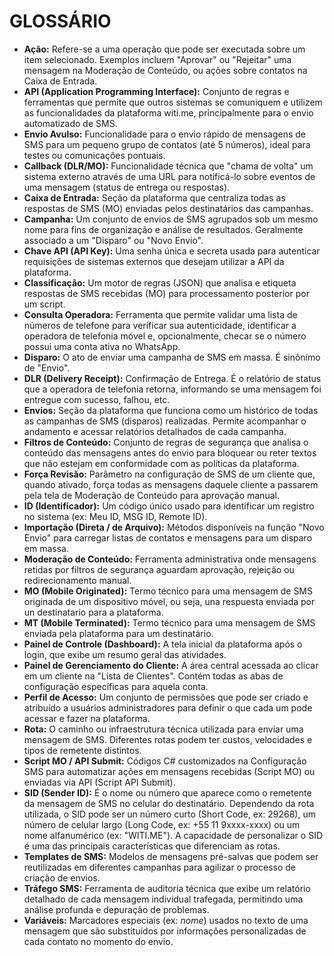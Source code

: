 # GLOSSÁRIO

* **Ação:** Refere-se a uma operação que pode ser executada sobre um item selecionado. Exemplos incluem "Aprovar" ou "Rejeitar" uma mensagem na Moderação de Conteúdo, ou ações sobre contatos na Caixa de Entrada.
* **API (Application Programming Interface):** Conjunto de regras e ferramentas que permite que outros sistemas se comuniquem e utilizem as funcionalidades da plataforma witi.me, principalmente para o envio automatizado de SMS.
* **Envio Avulso:** Funcionalidade para o envio rápido de mensagens de SMS para um pequeno grupo de contatos (até 5 números), ideal para testes ou comunicações pontuais.
* **Callback (DLR/MO):** Funcionalidade técnica que "chama de volta" um sistema externo através de uma URL para notificá-lo sobre eventos de uma mensagem (status de entrega ou respostas).
* **Caixa de Entrada:** Seção da plataforma que centraliza todas as respostas de SMS (MO) enviadas pelos destinatários das campanhas.
* **Campanha:** Um conjunto de envios de SMS agrupados sob um mesmo nome para fins de organização e análise de resultados. Geralmente associado a um "Disparo" ou "Novo Envio".
* **Chave API (API Key):** Uma senha única e secreta usada para autenticar requisições de sistemas externos que desejam utilizar a API da plataforma.
* **Classificação:** Um motor de regras (JSON) que analisa e etiqueta respostas de SMS recebidas (MO) para processamento posterior por um script.
* **Consulta Operadora:** Ferramenta que permite validar uma lista de números de telefone para verificar sua autenticidade, identificar a operadora de telefonia móvel e, opcionalmente, checar se o número possui uma conta ativa no WhatsApp.
* **Disparo:** O ato de enviar uma campanha de SMS em massa. É sinônimo de "Envio".
* **DLR (Delivery Receipt):** Confirmação de Entrega. É o relatório de status que a operadora de telefonia retorna, informando se uma mensagem foi entregue com sucesso, falhou, etc.
* **Envios:** Seção da plataforma que funciona como um histórico de todas as campanhas de SMS (disparos) realizadas. Permite acompanhar o andamento e acessar relatórios detalhados de cada campanha.
* **Filtros de Conteúdo:** Conjunto de regras de segurança que analisa o conteúdo das mensagens antes do envio para bloquear ou reter textos que não estejam em conformidade com as políticas da plataforma.
* **Força Revisão:** Parâmetro na configuração de SMS de um cliente que, quando ativado, força todas as mensagens daquele cliente a passarem pela tela de Moderação de Conteúdo para aprovação manual.
* **ID (Identificador):** Um código único usado para identificar um registro no sistema (ex: Meu ID, MSG ID, Remote ID).
* **Importação (Direta / de Arquivo):** Métodos disponíveis na função "Novo Envio" para carregar listas de contatos e mensagens para um disparo em massa.
* **Moderação de Conteúdo:** Ferramenta administrativa onde mensagens retidas por filtros de segurança aguardam aprovação, rejeição ou redirecionamento manual.
* **MO (Mobile Originated):** Termo técnico para uma mensagem de SMS originada de um dispositivo móvel, ou seja, una respuesta enviada por un destinatario para a plataforma.
* **MT (Mobile Terminated):** Termo técnico para uma mensagem de SMS enviada pela plataforma para um destinatário.
* **Painel de Controle (Dashboard):** A tela inicial da plataforma após o login, que exibe um resumo geral das atividades.
* **Painel de Gerenciamento do Cliente:** A área central acessada ao clicar em um cliente na "Lista de Clientes". Contém todas as abas de configuração específicas para aquela conta.
* **Perfil de Acesso:** Um conjunto de permissões que pode ser criado e atribuído a usuários administradores para definir o que cada um pode acessar e fazer na plataforma.
* **Rota:** O caminho ou infraestrutura técnica utilizada para enviar uma mensagem de SMS. Diferentes rotas podem ter custos, velocidades e tipos de remetente distintos.
* **Script MO / API Submit:** Códigos C# customizados na Configuração SMS para automatizar ações em mensagens recebidas (Script MO) ou enviadas via API (Script API Submit).
* **SID (Sender ID):** É o nome ou número que aparece como o remetente da mensagem de SMS no celular do destinatário. Dependendo da rota utilizada, o SID pode ser un número curto (Short Code, ex: 29268), um número de celular largo (Long Code, ex: +55 11 9xxxx-xxxx) ou um nome alfanumérico (ex: "WITI.ME"). A capacidade de personalizar o SID é uma das principais características que diferenciam as rotas.
* **Templates de SMS:** Modelos de mensagens pré-salvas que podem ser reutilizadas em diferentes campanhas para agilizar o processo de criação de envios.
* **Tráfego SMS:** Ferramenta de auditoria técnica que exibe um relatório detalhado de cada mensagem individual trafegada, permitindo uma análise profunda e depuração de problemas.
* **Variáveis:** Marcadores especiais (ex: $nome$) usados no texto de uma mensagem que são substituídos por informações personalizadas de cada contato no momento do envio.